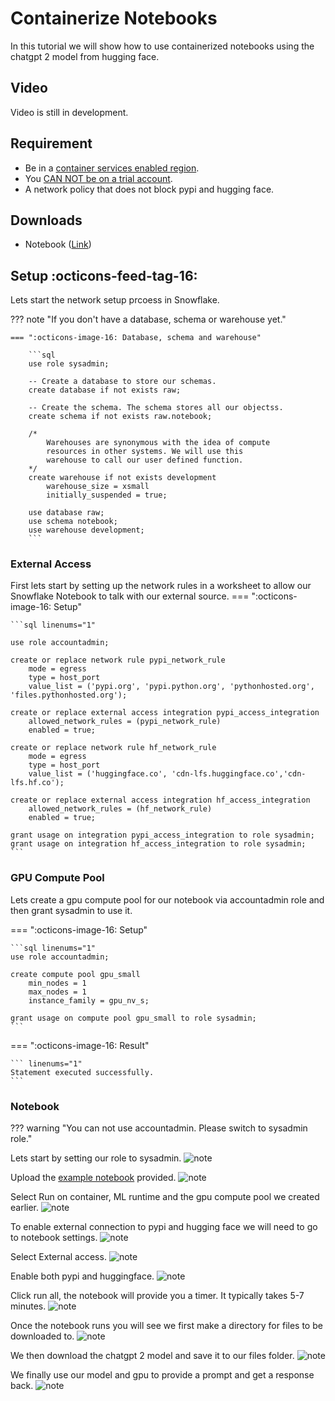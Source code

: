 # Containerize Notebooks
In this tutorial we will show how to use containerized notebooks using the chatgpt 2 model from hugging face.

## Video
Video is still in development.

## Requirement
- Be in a [container services enabled region](https://docs.snowflake.com/en/developer-guide/snowpark-container-services/overview#available-regions).  
- You [CAN NOT be on a trial account](https://docs.snowflake.com/en/developer-guide/snowpark-container-services/overview).
- A network policy that does not block pypi and hugging face.

## Downloads
- Notebook ([Link](#))

## Setup :octicons-feed-tag-16:
Lets start the network setup prcoess in Snowflake. 

??? note "If you don't have a database, schema or warehouse yet."

    === ":octicons-image-16: Database, schema and warehouse"

        ```sql
        use role sysadmin;
        
        -- Create a database to store our schemas.
        create database if not exists raw;

        -- Create the schema. The schema stores all our objectss.
        create schema if not exists raw.notebook;

        /*
            Warehouses are synonymous with the idea of compute
            resources in other systems. We will use this
            warehouse to call our user defined function.
        */
        create warehouse if not exists development 
            warehouse_size = xsmall
            initially_suspended = true;

        use database raw;
        use schema notebook;
        use warehouse development;
        ```

### External Access
First lets start by setting up the network rules in a worksheet to allow our Snowflake Notebook to talk with our external source.
=== ":octicons-image-16: Setup"

    ```sql linenums="1"

    use role accountadmin;

    create or replace network rule pypi_network_rule
        mode = egress
        type = host_port
        value_list = ('pypi.org', 'pypi.python.org', 'pythonhosted.org',  'files.pythonhosted.org');

    create or replace external access integration pypi_access_integration
        allowed_network_rules = (pypi_network_rule)
        enabled = true;

    create or replace network rule hf_network_rule
        mode = egress
        type = host_port
        value_list = ('huggingface.co', 'cdn-lfs.huggingface.co','cdn-lfs.hf.co');

    create or replace external access integration hf_access_integration
        allowed_network_rules = (hf_network_rule)
        enabled = true;

    grant usage on integration pypi_access_integration to role sysadmin;
    grant usage on integration hf_access_integration to role sysadmin;
    ```   

### GPU Compute Pool
Lets create a gpu compute pool for our notebook via accountadmin role and then grant sysadmin to use it.

=== ":octicons-image-16: Setup"

    ```sql linenums="1"
    use role accountadmin;

    create compute pool gpu_small
        min_nodes = 1
        max_nodes = 1
        instance_family = gpu_nv_s;

    grant usage on compute pool gpu_small to role sysadmin;
    ```  

=== ":octicons-image-16: Result"

    ``` linenums="1"
    Statement executed successfully.
    ```

### Notebook
??? warning "You can not use accountadmin. Please switch to sysadmin role."

Lets start by setting our role to sysadmin.
![note](images/1.png)

Upload the [example notebook](#) provided.
![note](images/2.png)

Select Run on container, ML runtime and the gpu compute pool we created earlier. 
![note](images/3.png)

To enable external connection to pypi and hugging face we will need to go to notebook settings.
![note](images/4.png)

Select External access.
![note](images/5.png)

Enable both pypi and huggingface.
![note](images/6.png)

Click run all, the notebook will provide you a timer. It typically takes 5-7 minutes.
![note](images/7.png)

Once the notebook runs you will see we first make a directory for files to be downloaded to.
![note](images/8.png)

We then download the chatgpt 2 model and save it to our files folder.
![note](images/9.png)

We finally use our model and gpu to provide a prompt and get a response back.
![note](images/10.png)

